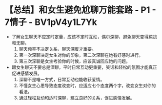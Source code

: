 # 【总结】和女生避免尬聊万能套路 - P1 - 7情子 - BV1pV4y1L7Yk

-   了解女生聊天不应定时定量，应该不定时互动，偶尔深聊，避免聊天变得尴尬和无聊。
    1.  聊天频率不决定关系，聊天深度才重要。
    2.  第一次深聊决定女生对你的印象，第二次深聊在她有好感时进行。
    3.  第三次深聊是女生考验你的时候，应该真诚回应她的问题。
-   跟女生聊天不要总是深聊，平时日常互动更重要，笑话和轻松的氛围才能真正促进感情发展。
    1.  深聊不是唯一方式，日常互动也能收获爱情。
    2.  不懂女生心思导致态度改变时，应适应七个态度两个字，改变女生对你的看法。
    3.  通过轻松互动和适时深聊，建立良好的关系，促进感情发展。
